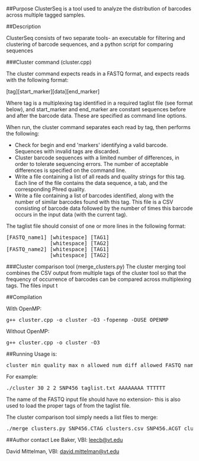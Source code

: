 ##Purpose
ClusterSeq is a tool used to analyze the distribution of barcodes across multiple tagged samples.

##Description

ClusterSeq consists of two separate tools- an executable for filtering and clustering of barcode sequences, and a python script for comparing sequences 

###Cluster command (cluster.cpp)

The cluster command expects reads in a FASTQ format, and expects reads with the following format:

[tag][start_marker][data][end_marker]

Where tag is a multiplexing tag identified in a required taglist file (see format below), and start_marker and end_marker are constant sequences before and after the barcode data. These are specified as command line options.

When run, the cluster command separates each read by tag, then performs the following:

* Check for begin and end 'markers' identifying a valid barcode. Sequences with invalid tags are discarded.
* Cluster barcode sequences with a limited number of differences, in order to tolerate sequencing errors. The number of acceptable differences is specified on the command line.
* Write a file containing a list of all reads and quality strings for this tag. Each line of the file contains the data sequence, a tab, and the corresponding Phred quality.
* Write a file containing a list of barcodes identified, along with the number of similar barcodes found with this tag. This file is a CSV consisting of barcode data followed by the number of times this barcode occurs in the input data (with the current tag).

The taglist file should consist of one or more lines in the following format:

<pre>
[FASTQ_name1] [whitespace] [TAG1]
              [whitespace] [TAG2]
[FASTQ_name2] [whitespace] [TAG1]
              [whitespace] [TAG2]
</pre>

###Cluster comparison tool (merge_clusters.py)
The cluster merging tool combines the CSV output from multiple tags of the cluster tool so that the frequency of occurrence of barcodes can be compared across multiplexing tags. The files input t

##Compilation

With OpenMP:
<pre>
g++ cluster.cpp -o cluster -O3 -fopenmp -DUSE_OPENMP
</pre>

Without OpenMP:
<pre>
g++ cluster.cpp -o cluster -O3
</pre>

##Running
Usage is:
<pre>
cluster min_quality max_n_allowed num_diff_allowed FASTQ_name_no_ext [tag_file_name] [start_marker] [end_marker]
</pre>
For example:
<pre>
./cluster 30 2 2 SNP456 taglist.txt AAAAAAAA TTTTTT
</pre>
The name of the FASTQ input file should have no extension- this is also used to load the proper tags of from the taglist file.

The cluster comparison tool simply needs a list files to merge:
<pre>
./merge_clusters.py SNP456.CTAG_clusters.csv SNP456.ACGT_clusters.csv
</pre>

##Author contact
Lee Baker, VBI: leecb@vt.edu

David Mittelman, VBI: david.mittelman@vt.edu

